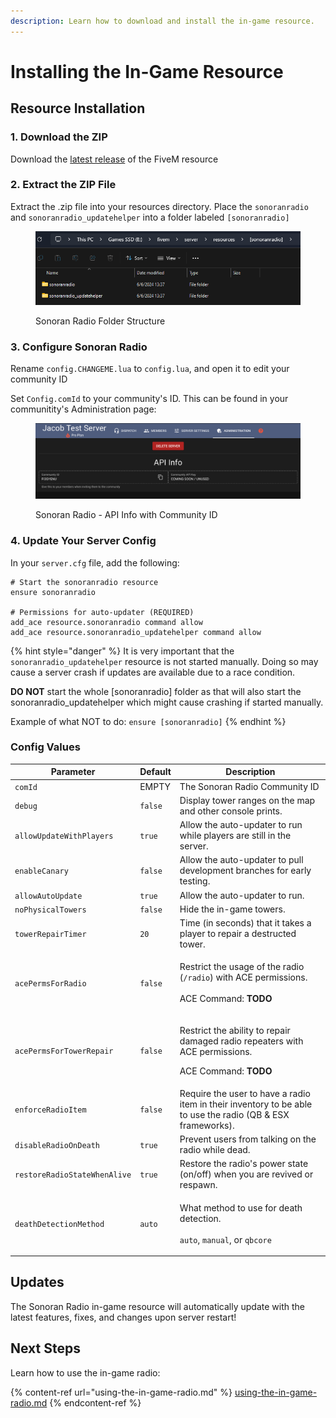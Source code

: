 ```yaml
---
description: Learn how to download and install the in-game resource.
---
```


# Installing the In-Game Resource

## Resource Installation

### 1. Download the ZIP

Download the [latest release](https://download.sonoransoftware.com/sonoranradio/fivem/latest.zip) of the FiveM resource

### 2. Extract the ZIP File

Extract the .zip file into your resources directory. Place the `sonoranradio` and `sonoranradio_updatehelper` into a folder labeled `[sonoranradio]`

<figure><img src="../../.gitbook/assets/explorer_tVF7A0zXhJ (1).png" alt=""><figcaption><p>Sonoran Radio Folder Structure</p></figcaption></figure>

### 3. Configure Sonoran Radio

Rename `config.CHANGEME.lua` to `config.lua`, and open it to edit your community ID

Set `Config.comId` to your community's ID. This can be found in your communitity's Administration page:

<figure><img src="../../.gitbook/assets/image (2) (1).png" alt=""><figcaption><p>Sonoran Radio - API Info with Community ID</p></figcaption></figure>

### 4. Update Your Server Config

In your `server.cfg` file, add the following:

```
# Start the sonoranradio resource
ensure sonoranradio

# Permissions for auto-updater (REQUIRED)
add_ace resource.sonoranradio command allow
add_ace resource.sonoranradio_updatehelper command allow
```

{% hint style="danger" %}
It is very important that the `sonoranradio_updatehelper` resource is not started manually. Doing so may cause a server crash if updates are available due to a race condition.

**DO NOT** start the whole \[sonoranradio] folder as that will also start the sonoranradio\_updatehelper which might cause crashing if started manually.

Example of what NOT to do: `ensure [sonoranradio]`
{% endhint %}

### Config Values <a href="#updates" id="updates"></a>

| Parameter                    | Default | Description                                                                                                                          |
| ---------------------------- | ------- | ------------------------------------------------------------------------------------------------------------------------------------ |
| `comId`                      | EMPTY   | The Sonoran Radio Community ID                                                                                                       |
| `debug`                      | `false` | Display tower ranges on the map and other console prints.                                                                            |
| `allowUpdateWithPlayers`     | `true`  | Allow the auto-updater to run while players are still in the server.                                                                 |
| `enableCanary`               | `false` | Allow the auto-updater to pull development branches for early testing.                                                               |
| `allowAutoUpdate`            | `true`  | Allow the auto-updater to run.                                                                                                       |
| `noPhysicalTowers`           | `false` | Hide the in-game towers.                                                                                                             |
| `towerRepairTimer`           | `20`    | Time (in seconds) that it takes a player to repair a destructed tower.                                                               |
| `acePermsForRadio`           | `false` | <p>Restrict the usage of the radio (<code>/radio</code>) with ACE permissions.<br><br>ACE Command: <strong>TODO</strong></p>         |
| `acePermsForTowerRepair`     | `false` | <p>Restrict the ability to repair damaged radio repeaters with ACE permissions.</p><p></p><p>ACE Command: <strong>TODO</strong> </p> |
| `enforceRadioItem`           | `false` | Require the user to have a radio item in their inventory to be able to use the radio (QB & ESX frameworks).                          |
| `disableRadioOnDeath`        | `true`  | Prevent users from talking on the radio while dead.                                                                                  |
| `restoreRadioStateWhenAlive` | `true`  | Restore the radio's power state (on/off) when you are revived or respawn.                                                            |
| `deathDetectionMethod`       | `auto`  | <p>What method to use for death detection.<br><br><code>auto</code>, <code>manual</code>, or <code>qbcore</code></p>                 |

## Updates <a href="#updates" id="updates"></a>

The Sonoran Radio in-game resource will automatically update with the latest features, fixes, and changes upon server restart!

## Next Steps

Learn how to use the in-game radio:

{% content-ref url="using-the-in-game-radio.md" %}
[using-the-in-game-radio.md](using-the-in-game-radio.md)
{% endcontent-ref %}

